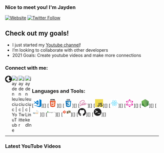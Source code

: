 ### Nice to meet you! I'm Jayden

[![Website](https://img.shields.io/website?label=jaydenleuciuc.com&style=for-the-badge&url=https%3A%2F%2FJaydenLeuciuc.com)](https://jaydenleuciuc.com)
[![Twitter Follow](https://img.shields.io/twitter/follow/leuciucjayden?color=1DA1F2&logo=twitter&style=for-the-badge)](https://twitter.com/intent/follow?original_referer=https%3A%2F%2Fgithub.com%2FLeuciucJayden&screen_name=leuciucjayden)

## Check out my goals!

- I just started my [Youtube channel][youtube]!
- I’m looking to collaborate with other developers
- 2021 Goals: Create youtube videos and make more connections

### Connect with me:

[<img align="left" alt="jaydenleuciuc.com" width="22px" src="https://raw.githubusercontent.com/iconic/open-iconic/master/svg/globe.svg" />][website]
[<img align="left" alt="jayden leuciuc | YouTube" width="22px" src="https://cdn.jsdelivr.net/npm/simple-icons@v3/icons/youtube.svg" />][youtube]
[<img align="left" alt="jayden leuciuc | Twitter" width="22px" src="https://cdn.jsdelivr.net/npm/simple-icons@v3/icons/twitter.svg" />][twitter]
[<img align="left" alt="jayden leuciuc | LinkedIn" width="22px" src="https://cdn.jsdelivr.net/npm/simple-icons@v3/icons/linkedin.svg" />][linkedin]

<br />

### Languages and Tools:

[<img alt="Visual Studio Code" width="26px" src="https://raw.githubusercontent.com/github/explore/80688e429a7d4ef2fca1e82350fe8e3517d3494d/topics/visual-studio-code/visual-studio-code.png" />][]
[<img alt="HTML5" width="26px" src="https://raw.githubusercontent.com/github/explore/80688e429a7d4ef2fca1e82350fe8e3517d3494d/topics/html/html.png" />][]
[<img alt="CSS3" width="26px" src="https://raw.githubusercontent.com/github/explore/80688e429a7d4ef2fca1e82350fe8e3517d3494d/topics/css/css.png" />][]
[<img alt="Sass" width="26px" src="https://raw.githubusercontent.com/github/explore/80688e429a7d4ef2fca1e82350fe8e3517d3494d/topics/sass/sass.png" />][]
[<img alt="JavaScript" width="26px" src="https://raw.githubusercontent.com/github/explore/80688e429a7d4ef2fca1e82350fe8e3517d3494d/topics/javascript/javascript.png" />][]
[<img alt="React" width="26px" src="https://raw.githubusercontent.com/github/explore/80688e429a7d4ef2fca1e82350fe8e3517d3494d/topics/react/react.png" />][]
[<img alt="GraphQL" width="26px" src="https://raw.githubusercontent.com/github/explore/80688e429a7d4ef2fca1e82350fe8e3517d3494d/topics/graphql/graphql.png" />][]
[<img alt="Node.js" width="26px" src="https://raw.githubusercontent.com/github/explore/80688e429a7d4ef2fca1e82350fe8e3517d3494d/topics/nodejs/nodejs.png" />][]
[<img alt="MySQL" width="26px" src="https://raw.githubusercontent.com/github/explore/80688e429a7d4ef2fca1e82350fe8e3517d3494d/topics/mysql/mysql.png" />][]
[<img alt="MongoDB" width="26px" src="https://raw.githubusercontent.com/github/explore/80688e429a7d4ef2fca1e82350fe8e3517d3494d/topics/mongodb/mongodb.png" />][]
[<img alt="Git" width="26px" src="https://raw.githubusercontent.com/github/explore/80688e429a7d4ef2fca1e82350fe8e3517d3494d/topics/git/git.png" />][]
[<img alt="GitHub" width="26px" src="https://raw.githubusercontent.com/github/explore/78df643247d429f6cc873026c0622819ad797942/topics/github/github.png" />][]
[<img alt="Terminal" width="26px" src="https://raw.githubusercontent.com/github/explore/80688e429a7d4ef2fca1e82350fe8e3517d3494d/topics/terminal/terminal.png" />][]

<br />
<br />

---

### Latest YouTube Videos

<!-- YOUTUBE:START -->
<!-- YOUTUBE:END -->

[website]: https://jaydenleuciuc.com
[twitter]: https://twitter.com/leuciucjayden
[youtube]: https://www.youtube.com/channel/UC_WqFBPs1QSnrYESK3hi9QQ
[linkedin]: https://www.linkedin.com/in/jayden-leuciuc/
